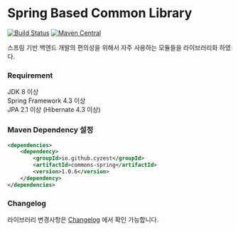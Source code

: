 # Spring Based Common Library

[![Build Status](https://travis-ci.org/cyzest/commons-spring.svg?branch=master)](https://travis-ci.org/cyzest/commons-spring)
[![Maven Central](https://maven-badges.herokuapp.com/maven-central/io.github.cyzest/commons-spring/badge.svg)](https://mvnrepository.com/artifact/io.github.cyzest/commons-spring)

스프링 기반 백엔드 개발의 편의성을 위해서 자주 사용하는 모듈들을 라이브러리화 하였다.

### Requirement
JDK 8 이상  
Spring Framework 4.3 이상  
JPA 2.1 이상 (Hibernate 4.3 이상)

### Maven Dependency 설정
~~~ xml
<dependencies>
    <dependency>
        <groupId>io.github.cyzest</groupId>
        <artifactId>commons-spring</artifactId>
        <version>1.0.6</version>
    </dependency>
</dependencies>
~~~

### Changelog
라이브러리 변경사항은 [Changelog](https://github.com/cyzest/commons-spring/blob/master/CHANGELOG.md) 에서 확인 가능합니다.